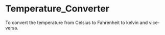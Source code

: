 # Temperature_Converter
To convert the temperature from Celsius to Fahrenheit to kelvin and vice-versa.
